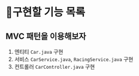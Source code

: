 # 🚀구현할 기능 목록

## MVC 패턴을 이용해보자

1. 엔티티 ```Car.java``` 구현
2. 서비스 ```CarService.java```, ```RacingService.java``` 구현
3. 컨트롤러 ```CarController.java``` 구현
